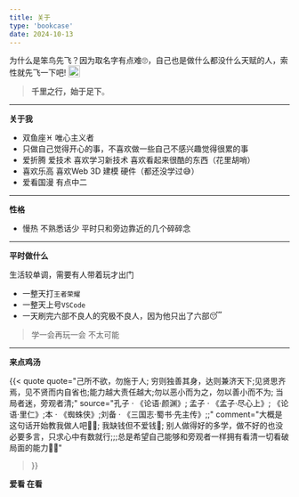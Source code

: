 ```yaml
---
title: 关于
type: 'bookcase'
date: 2024-10-13
---
```


<p>
为什么是笨鸟先飞？因为取名字有点难🙄，自己也是做什么都没什么天赋的人，索性就先飞一下吧!

<img src="/blog/icons/bird-dark.svg" alt="bird icon" style="display: inline-block; width: 1.5em; height: 1.5em; vertical-align: text-bottom;">

</p>

> **千里之行，始于足下**。

---

**关于我**
- 双鱼座♓ 唯心主义者
- 只做自己觉得开心的事，不喜欢做一些自己不感兴趣觉得很累的事
- 爱折腾 爱技术 喜欢学习新技术 喜欢看起来很酷的东西（花里胡哨）
- 喜欢乐高 喜欢Web 3D 建模 硬件（都还没学过😅）
- 爱看国漫 有点中二

---

**性格**
- 慢热 不熟悉话少 平时只和旁边靠近的几个碎碎念

---

**平时做什么**

生活较单调，需要有人带着玩才出门
- 一整天打`王者荣耀`
- 一整天上号`VSCode`
- 一天刷完六部不良人的究极不良人，因为他只出了六部😴

> 学一会再玩一会 不太可能

---

**来点鸡汤**

{{< quote
    quote="己所不欲，勿施于人; 穷则独善其身，达则兼济天下;见贤思齐焉，见不贤而内自省也;能力越大责任越大;勿以恶小而为之，勿以善小而不为; 当局者迷，旁观者清;"
    source="孔子 · 《论语·颜渊》; 孟子 · 《孟子·尽心上》; 《论语·里仁》;本 · 《蜘蛛侠》;刘备 · 《三国志·蜀书·先主传》;;"
    comment="大概是这句话开始教我做人吧👨‍🏫; 我缺钱但不爱钱💸; 别人做得好的多学，做不好的也没必要多言，只求心中有数就行;;;总是希望自己能够和旁观者一样拥有看清一切看破局面的能力🕵️‍♂️"
>}}

**爱看 在看**
